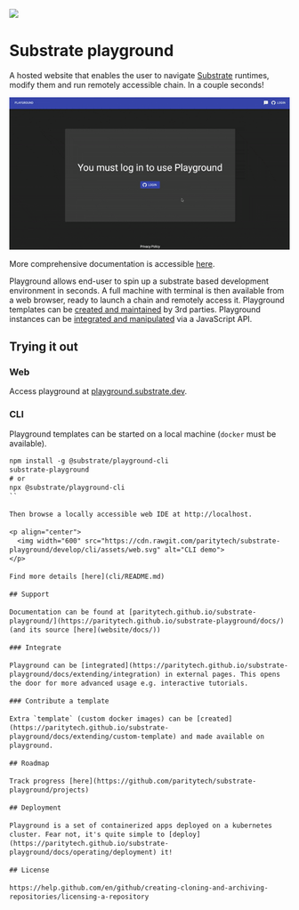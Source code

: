 ![](https://github.com/paritytech/substrate-playground/workflows/Continuous%20Testing%20Playground/badge.svg) 

# Substrate playground

A hosted website that enables the user to navigate [Substrate](https://github.com/paritytech/substrate) runtimes, modify them and run remotely accessible chain. In a couple seconds!

<p align="center">
  <img width="600" src="website/static/img/using/00-demo.gif" alt="Playground demo">
</p>

More comprehensive documentation is accessible [here](https://paritytech.github.io/substrate-playground/docs/).

Playground allows end-user to spin up a substrate based development environment in seconds. A full machine with terminal is then available from a web browser, ready to launch a chain and remotely access it.
Playground templates can be [created and maintained](https://paritytech.github.io/substrate-playground/docs/extending/custom-template) by 3rd parties. Playground instances can be [integrated and manipulated](https://paritytech.github.io/substrate-playground/docs/extending/integration) via a JavaScript API.

## Trying it out

### Web

Access playground at [playground.substrate.dev](https://playground.substrate.dev).

### CLI

Playground templates can be started on a local machine (`docker` must be available).

```shell
npm install -g @substrate/playground-cli
substrate-playground
# or
npx @substrate/playground-cli
``

Then browse a locally accessible web IDE at http://localhost.

<p align="center">
  <img width="600" src="https://cdn.rawgit.com/paritytech/substrate-playground/develop/cli/assets/web.svg" alt="CLI demo">
</p>

Find more details [here](cli/README.md)

## Support

Documentation can be found at [paritytech.github.io/substrate-playground/](https://paritytech.github.io/substrate-playground/docs/) (and its source [here](website/docs/))

### Integrate

Playground can be [integrated](https://paritytech.github.io/substrate-playground/docs/extending/integration) in external pages. This opens the door for more advanced usage e.g. interactive tutorials.

### Contribute a template

Extra `template` (custom docker images) can be [created](https://paritytech.github.io/substrate-playground/docs/extending/custom-template) and made available on playground.

## Roadmap

Track progress [here](https://github.com/paritytech/substrate-playground/projects)

## Deployment

Playground is a set of containerized apps deployed on a kubernetes cluster. Fear not, it's quite simple to [deploy](https://paritytech.github.io/substrate-playground/docs/operating/deployment) it!

## License

https://help.github.com/en/github/creating-cloning-and-archiving-repositories/licensing-a-repository
